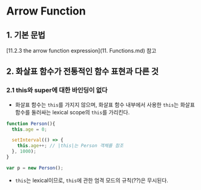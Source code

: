 # Arrow Function



## 1. 기본 문법

[11.2.3 the arrow function expression](11. Functions.md) 참고



## 2. 화살표 함수가 전통적인 함수 표현과 다른 것

### 2.1 this와 super에 대한 바인딩이 없다

- 화살표 함수는 `this`를 가지지 않으며, 화살표 함수 내부에서 사용한 `this`는 화살표 함수를 둘러싸는 lexical scope의 `this`를 가리킨다.

```js
function Person(){
  this.age = 0;

  setInterval(() => {
    this.age++; // |this|는 Person 객체를 참조
  }, 1000);
}

var p = new Person();
```

- `this`는 lexical이므로, `this`에 관한 엄격 모드의 규칙(??)은 무시된다.

